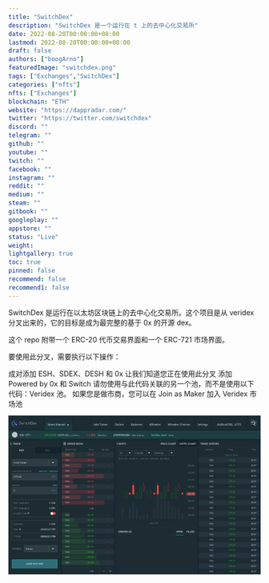 ```yaml
---
title: "SwitchDex"
description: "SwitchDex 是一个运行在 t 上的去中心化交易所"
date: 2022-08-20T00:00:00+08:00
lastmod: 2022-08-20T00:00:00+08:00
draft: false
authors: ["boogArno"]
featuredImage: "switchdex.png"
tags: ["Exchanges","SwitchDex"]
categories: ["nfts"]
nfts: ["Exchanges"]
blockchain: "ETH"
website: "https://dappradar.com/"
twitter: "https://twitter.com/switchdex"
discord: ""
telegram: ""
github: ""
youtube: ""
twitch: ""
facebook: ""
instagram: ""
reddit: ""
medium: ""
steam: ""
gitbook: ""
googleplay: ""
appstore: ""
status: "Live"
weight: 
lightgallery: true
toc: true
pinned: false
recommend: false
recommend1: false
---
```

SwitchDex 是运行在以太坊区块链上的去中心化交易所。这个项目是从 veridex 分叉出来的，它的目标是成为最完整的基于 0x 的开源 dex。

这个 repo 附带一个 ERC-20 代币交易界面和一个 ERC-721 市场界面。

要使用此分叉，需要执行以下操作：

成对添加 ESH、SDEX、DESH 和 0x
让我们知道您正在使用此分叉
添加 Powered by 0x 和 Switch
请勿使用与此代码关联的另一个池，而不是使用以下代码：Veridex 池。 如果您是做市商，您可以在 Join as Maker 加入 Veridex 市场池

![switchdex-dapp-exchanges-eth-image1_92e84f2e8ba0cf8388a01d93ee3163ad](switchdex-dapp-exchanges-eth-image1_92e84f2e8ba0cf8388a01d93ee3163ad.png)
